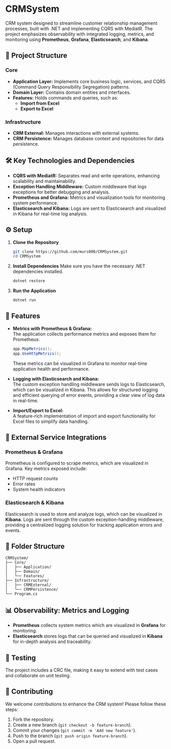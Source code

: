 
# CRMSystem

CRM system designed to streamline customer relationship management processes, built with .NET and implementing CQRS with MediatR. The project emphasizes observability with integrated logging, metrics, and monitoring using **Prometheus**, **Grafana**, **Elasticsearch**, and **Kibana**.

## 📁 Project Structure

### Core
- **Application Layer:** Implements core business logic, services, and CQRS (Command Query Responsibility Segregation) patterns.
- **Domain Layer:** Contains domain entities and interfaces.
- **Features:** Holds commands and queries, such as:
  - **Import from Excel**
  - **Export to Excel**

### Infrastructure
- **CRM External:** Manages interactions with external systems.
- **CRM Persistence:** Manages database context and repositories for data persistence.

## 🛠️ Key Technologies and Dependencies

- **CQRS with MediatR:** Separates read and write operations, enhancing scalability and maintainability.
- **Exception Handling Middleware:** Custom middleware that logs exceptions for better debugging and analysis.
- **Prometheus and Grafana:** Metrics and visualization tools for monitoring system performance.
- **Elasticsearch and Kibana:** Logs are sent to Elasticsearch and visualized in Kibana for real-time log analysis.

## ⚙️ Setup

1. **Clone the Repository**
   ```bash
   git clone https://github.com/murs000/CRMSystem.git
   cd CRMSystem
   ```

2. **Install Dependencies**
   Make sure you have the necessary .NET dependencies installed.
   ```bash
   dotnet restore
   ```

3. **Run the Application**
   ```bash
   dotnet run
   ```

## 🚀 Features

- **Metrics with Prometheus & Grafana:**  
   The application collects performance metrics and exposes them for Prometheus:
   ```csharp
   app.MapMetrics();
   app.UseHttpMetrics();
   ```
   These metrics can be visualized in Grafana to monitor real-time application health and performance.

- **Logging with Elasticsearch and Kibana:**  
   The custom exception handling middleware sends logs to Elasticsearch, which can be visualized in Kibana. This allows for structured logging and efficient querying of error events, providing a clear view of log data in real-time.

- **Import/Export to Excel:**  
   A feature-rich implementation of import and export functionality for Excel files to simplify data handling.

## 🔧 External Service Integrations

### Prometheus & Grafana
Prometheus is configured to scrape metrics, which are visualized in Grafana. Key metrics exposed include:
- HTTP request counts
- Error rates
- System health indicators

### Elasticsearch & Kibana
Elasticsearch is used to store and analyze logs, which can be visualized in **Kibana**. Logs are sent through the custom exception-handling middleware, providing a centralized logging solution for tracking application errors and events.

## 📂 Folder Structure

```
CRMSystem/
├── Core/
│   ├── Application/
│   ├── Domain/
│   └── Features/
├── Infrastructure/
│   ├── CRMExternal/
│   └── CRMPersistence/
└── Program.cs
```

## 📊 Observability: Metrics and Logging

- **Prometheus** collects system metrics which are visualized in **Grafana** for monitoring.
- **Elasticsearch** stores logs that can be queried and visualized in **Kibana** for in-depth analysis and traceability.

## 🧪 Testing

The project includes a CRC file, making it easy to extend with test cases and collaborate on unit testing.

## 👥 Contributing

We welcome contributions to enhance the CRM system! Please follow these steps:

1. Fork the repository.
2. Create a new branch (`git checkout -b feature-branch`).
3. Commit your changes (`git commit -m 'Add new feature'`).
4. Push to the branch (`git push origin feature-branch`).
5. Open a pull request.
